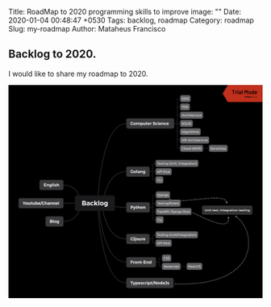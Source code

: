 Title: RoadMap to 2020 programming skills to improve
image: ""
Date: 2020-01-04 00:48:47 +0530
Tags: backlog, roadmap
Category: roadmap
Slug: my-roadmap
Author: Mataheus Francisco

## Backlog to 2020.

I would like to share my roadmap to 2020.

![roadmap](images/Backlog.png "RoadMap 2020")


